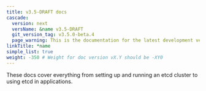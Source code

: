 ```yaml
---
title: v3.5-DRAFT docs
cascade:
  version: next
  versName: &name v3.5-DRAFT
  git_version_tag: v3.5.0-beta.4
  page_warning: This is the documentation for the latest development version of etcd. Both code and docs may be unstable, and these docs are not guaranteed to be up to date or correct.
linkTitle: *name
simple_list: true
weight: -350 # Weight for doc version vX.Y should be -XY0
---
```


These docs cover everything from setting up and running an etcd cluster to using
etcd in applications.
